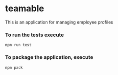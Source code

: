 # teamable
This is an application for managing employee profiles

### To run the tests execute

    npm run test

### To package the application, execute

    npm pack

    
